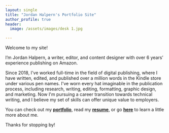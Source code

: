 ```yaml
---
layout: single
title: "Jordan Halpern's Portfolio Site"
author_profile: true
header:
  image: /assets/images/desk 1.jpg

---
```

Welcome to my site! 

I’m Jordan Halpern, a writer, editor, and content designer with over 6 years’ experience publishing on Amazon. 

Since 2018, I've worked full-time in the field of digital publishing, where I have written, edited, and published over a million words in the Kindle store under various pen names. I've worn every hat imaginable in the publication process, including research, writing, editing, formatting, graphic design, and marketing. 
Now I'm pursuing a career transition towards technical writing, and I believe my set of skills can offer unique value to employers.

You can check out my [**portfolio**](/portfolio/), read my [**resume**](/resume/), or go [**here**](/about/) to learn a little more about me. 

Thanks for stopping by!